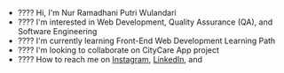 - ???? Hi, I'm Nur Ramadhani Putri Wulandari
- ???? I'm interested in Web Development, Quality Assurance (QA), and Software Engineering
- ???? I'm currently learning Front-End Web Development Learning Path
- ????️ I'm looking to collaborate on CityCare App project
- ???? How to reach me on
<a href="https://www.instagram.com/<ririe_rx>/" target="_blank">Instagram</a>,
<a href="https://www.linkedin.com/in/<Nur Ramadhani Putri Wulandari>/" target="_blank">LinkedIn</a>, and

 
<!---
ririe13/ririe13 is a ✨ special ✨ repository because its README.md (this file) appears on your GitHub profile.
You can click the Preview link to take a look at your changes.
--->
